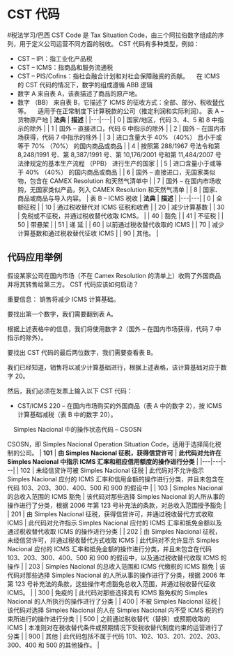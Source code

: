 # CST 代码
#税法学习/巴西
CST Code 是 Tax Situation Code，由三个阿拉伯数字组成的序列，用于定义公司运营不同方面的税收。
CST 代码有多种类型，例如：
* CST – IPI：指工业化产品税
* CST – ICMS：指商品和服务流通税
* CST – PIS/Cofins：指社会融合计划和对社会保障融资的贡献。
⠀
在 ICMS 的 CST 代码的情况下，数字的组成遵循 ABB 逻辑
* 数字 A 来自表 A，该表描述了商品的原产地。
* 数字 （BB） 来自表 B，它描述了 ICMS 的征收方式：全部、部分、税收[替代](https://www.contabilix.com.br/contabilidade-online/o-regime-de-icms-st-para-as-empresas-do-simples-nacional/)等。
⠀
适用于在正常制度下计算税款的公司（推定利润和实际利润）。
表 A – 货物原产地
|  **法典**   |   **描述**   |
|---|---|
|   0   |   国家/地区，代码 3、4、5 和 8  中指示的除外   |
|   1   |   国外 – 直接进口，代码 6 中指示的除外   |
|   2   |   国外 – 在国内市场获得，代码 7  中指示的除外   |
|   3   |   进口含量大于 40% （40%）  且小于或等于 70% （70%） 的国内商品或商品   |
|   4   |   按照第 288/1967 号法令和第  8,248/1991 号、第 8,387/1991 号、第 10,176/2001 号和第 11,484/2007 号法律规定的基本生产流程 （PPB）  进行生产的国家   |
|   5   |   进口含量小于或等于 40% （40%）  的国内商品或商品   |
|   6   |   国外 – 直接进口，无国家类似物，包含在  CAMEX Resolution 和天然气清单中   |
|   7   |   国外 –  在国内市场收购，无国家类似产品，列入 CAMEX Resolution 和天然气清单   |
|   8   |   国家、商品或商品与导入内容。   |
表 B – ICMS 税收
| **法典**   |   **描述**   |
|---|---|
|   0   |   全额征税   |
|   10   |   通过税收替代对 ICMS 征税和收费   |
|   20   |   减少计算基数   |
|   30   |   免税或不征税，并通过税收替代收取  ICMS。   |
|   40   |   豁免   |
|   41   |   不征税   |
|   50   |   带悬架   |
|   51   |   递 延   |
|   60   |   以前通过税收替代收取的 ICMS   |
|   70   |   减少计算基数和通过税收替代征收 ICMS   |
|   90   |   其他。   |
## 代码应用举例

假设某家公司在国内市场（不在 Camex Resolution 的清单上）收购了外国商品并将其转售给第三方。
CST 代码应该如何启动？

重要信息： 销售将减少 ICMS 计算基础。

要找出第一个数字，我们需要翻到表 A。

根据上述表格中的信息，我们将使用数字 2（国外 – 在国内市场获得，代码 7 中指示的除外）。

要找出 CST 代码的最后两位数字，我们需要查看表 B。

我们已经知道，销售将以减少计算基础进行，根据上述表格，该计算基础对应于数字 20。

然后，我们必须在发票上输入以下 CST 代码：

* CST/ICMS 220 – 在国内市场购买的外国商品（表 A 中的数字 2），按 ICMS 计算基础减税（表 B 中的数字 20）。

⠀
Simples Nacional 中的操作状态代码 – CSOSN

CSOSN，即 Simples Nacional Operation Situation Code，适用于选择简化税制的公司。
|   **101**   |   **由 Simples Nacional  征税，获得信贷许可**   |   **此代码对允许在 Simples  Nacional 中指示 ICMS 汇率和相应信用额度的操作进行分类**   |
|---|---|---|
|   102   |   未经信贷许可被 Simples  Nacional 征税   |   此代码对不允许指示 Simples  Nacional 应付的 ICMS 汇率和信用金额的操作进行分类，并且未包含在代码 103、203、300、400、500 和 900 的假设中   |
|   103   |   Simples Nacional  的总收入范围的 ICMS 豁免   |   该代码对那些选择 Simples  Nacional 的人所从事的操作进行了分类，根据 2006 年第 123 号补充法的条款，对总收入范围授予豁免   |
|   201   |   由 Simples Nacional  征税，获得信贷许可，并通过税收替代方式收取 ICMS   |   此代码对允许指示 Simples  Nacional 应付的 ICMS 汇率和抵免金额以及通过税收替代收取 ICMS 的操作进行分类   |
|   202   |   由 Simples Nacional  征税，未经信贷许可，并通过税收替代方式收取 ICMS   |   此代码对不允许显示 Simples  Nacional 应付的 ICMS 汇率和抵免金额的操作进行分类，并且未包含在代码 103、203、300、400、500 和 900  的假设中，以及通过税收替代收取 ICMS 的操作   |
|   203   |   Simples Nacional  的总收入范围和 ICMS 代缴税的 ICMS 豁免   |   该代码对那些选择 Simples  Nacional 的人所从事的操作进行了分类，根据 2006 年第 123 号补充法的条款，这些操作考虑豁免总收入范围，并通过税收替代征收 ICMS。   |
|   300   |   免疫的   |   此代码对那些选择具有 ICMS 豁免权的  Simples Nacional 的人所执行的操作进行了分类   |
|   400   |   不被 Simples Nacional  征税   |   该代码对选择 Simples  Nacional 的人在 Simples Nacional 内不受 ICMS 税的约束所进行的操作进行分类   |
|   500   |   之前通过税收替代（替换）或预期收取的  ICMS   |   本准则对在税收替代条件或预期情况下受税收替代制度约束的运营进行了分类   |
|   900   |   其他   |   此代码包括不属于代码  101、102、103、201、202、203、300、400 和 500 的其他操作。   |